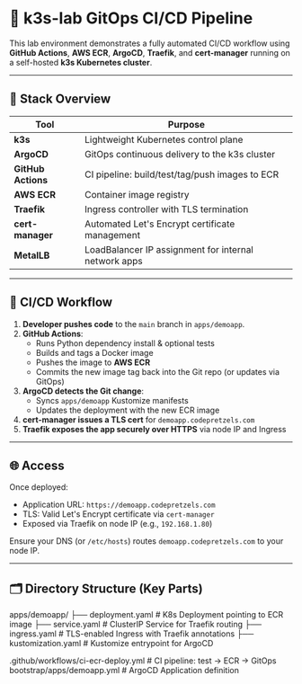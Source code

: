 # 🚀 k3s-lab GitOps CI/CD Pipeline

This lab environment demonstrates a fully automated CI/CD workflow using **GitHub Actions**, **AWS ECR**, **ArgoCD**, **Traefik**, and **cert-manager** running on a self-hosted **k3s Kubernetes cluster**.

---

## 🔧 Stack Overview

| Tool            | Purpose                                               |
|-----------------|-------------------------------------------------------|
| **k3s**         | Lightweight Kubernetes control plane                  |
| **ArgoCD**      | GitOps continuous delivery to the k3s cluster         |
| **GitHub Actions** | CI pipeline: build/test/tag/push images to ECR     |
| **AWS ECR**     | Container image registry                              |
| **Traefik**     | Ingress controller with TLS termination               |
| **cert-manager**| Automated Let's Encrypt certificate management        |
| **MetalLB**     | LoadBalancer IP assignment for internal network apps  |

---

## 🔁 CI/CD Workflow

1. **Developer pushes code** to the `main` branch in `apps/demoapp`.
2. **GitHub Actions**:
   - Runs Python dependency install & optional tests
   - Builds and tags a Docker image
   - Pushes the image to **AWS ECR**
   - Commits the new image tag back into the Git repo (or updates via GitOps)
3. **ArgoCD detects the Git change**:
   - Syncs `apps/demoapp` Kustomize manifests
   - Updates the deployment with the new ECR image
4. **cert-manager issues a TLS cert** for `demoapp.codepretzels.com`
5. **Traefik exposes the app securely over HTTPS** via node IP and Ingress

---

## 🌐 Access

Once deployed:
- Application URL: `https://demoapp.codepretzels.com`
- TLS: Valid Let's Encrypt certificate via `cert-manager`
- Exposed via Traefik on node IP (e.g., `192.168.1.80`)

Ensure your DNS (or `/etc/hosts`) routes `demoapp.codepretzels.com` to your node IP.

---

## 🗂 Directory Structure (Key Parts)

apps/demoapp/
├── deployment.yaml # K8s Deployment pointing to ECR image
├── service.yaml # ClusterIP Service for Traefik routing
├── ingress.yaml # TLS-enabled Ingress with Traefik annotations
├── kustomization.yaml # Kustomize entrypoint for ArgoCD

.github/workflows/ci-ecr-deploy.yml # CI pipeline: test → ECR → GitOps
bootstrap/apps/demoapp.yml # ArgoCD Application definition